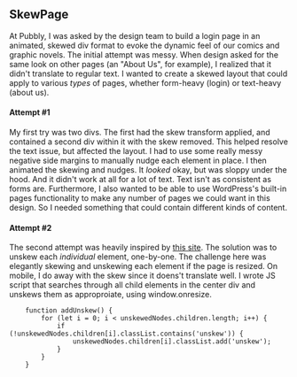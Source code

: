 ## SkewPage
At Pubbly, I was asked by the design team to build a login page in an animated, skewed div format to evoke the dynamic feel of our comics and graphic novels. The initial attempt was messy. When design asked for the same look on other pages (an "About Us", for example), I realized that it didn't translate to regular text. I wanted to create a skewed layout that could apply to various _types_ of pages, whether form-heavy (login) or text-heavy (about us).

#### Attempt #1
My first try was two divs. The first had the skew transform applied, and contained a second div within it with the skew removed. This helped resolve the text issue, but affected the layout. I had to use some really messy negative side margins to manually nudge each element in place. I then animated the skewing and nudges. 
It _looked_ okay, but was sloppy under the hood. And it didn't work at all for a lot of text. Text isn't as consistent as forms are. Furthermore, I also wanted to be able to use WordPress's built-in pages functionality to make any number of pages we could want in this design. So I needed something that could contain different kinds of content.

#### Attempt #2
The second attempt was heavily inspired by [this site](https://www.viget.com/articles/skewed-hit-boxes-with-css-transforms/). The solution was to unskew each _individual_ element, one-by-one. 
The challenge here was elegantly skewing and unskewing each element if the page is resized. On mobile, I do away with the skew since it doens't translate well. I wrote JS script that searches through all child elements in the center div and unskews them as approproiate, using window.onresize.

```
	function addUnskew() {
		for (let i = 0; i < unskewedNodes.children.length; i++) {
			if (!unskewedNodes.children[i].classList.contains('unskew')) {
			 	unskewedNodes.children[i].classList.add('unskew');
			}
		}
	}
 ```
